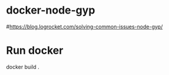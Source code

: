 # docker-node-gyp
#https://blog.logrocket.com/solving-common-issues-node-gyp/

# Run docker
docker build .
